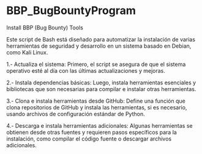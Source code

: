 # BBP_BugBountyProgram
Install BBP (Bug Bounty) Tools

Este script de Bash está diseñado para automatizar la instalación de varias herramientas de seguridad y desarrollo en un sistema basado en Debian, como Kali Linux. 

1.- Actualiza el sistema: Primero, el script se asegura de que el sistema operativo esté al día con las últimas actualizaciones y mejoras.

2.- Instala dependencias básicas: Luego, instala herramientas esenciales y bibliotecas que son necesarias para compilar e instalar otras herramientas.

3.- Clona e instala herramientas desde GitHub: Define una función que clona repositorios de GitHub y instala las herramientas, si es necesario, usando archivos de configuración estándar de Python.

4.- Descarga e instala herramientas adicionales: Algunas herramientas se obtienen desde otras fuentes y requieren pasos específicos para la instalación, como compilar el código fuente o descargar archivos adicionales.

